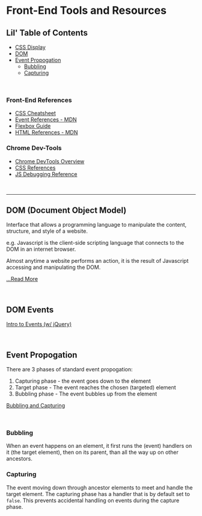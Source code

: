 # Front-End Tools and Resources

## Lil' Table of Contents

- [CSS Display](/Week_4/cssDisplay.md)
- [DOM](#dom-document-object-model)
- [Event Propogation](#event-propogation)
  - [Bubbling](#bubbling)
  - [Capturing](#capturing)

&nbsp;

### Front-End References

- [CSS Cheatsheet](/Week_4/cssCheatsheet.pdf)
- [Event References - MDN](https://developer.mozilla.org/en-US/docs/Web/Events)
- [Flexbox Guide](https://css-tricks.com/snippets/css/a-guide-to-flexbox/)
- [HTML References - MDN](https://developer.mozilla.org/en-US/docs/Web/Events)

### Chrome Dev-Tools

- [Chrome DevTools Overview](https://developer.chrome.com/docs/devtools/overview/)
- [CSS References](https://developer.chrome.com/docs/devtools/css/reference/)
- [JS Debugging Reference](https://developer.chrome.com/docs/devtools/javascript/reference/)

&nbsp;

---

## DOM (Document Object Model)

Interface that allows a programming language to manipulate the content, structure, and style of a website.

e.g. Javascript is the client-side scripting language that connects to the DOM in an internet browser.

Almost anytime a website performs an action, it is the result of Javascript accessing and manipulating the DOM.

[...Read More](https://www.digitalocean.com/community/tutorials/introduction-to-the-dom)

&nbsp;

## DOM Events

[Intro to Events (w/ jQuery)](https://learn.jquery.com/events/introduction-to-events/)

&nbsp;

## Event Propogation

There are 3 phases of standard event propogation:

1.  Capturing phase - the event goes down to the element
2.  Target phase - The event reaches the chosen (targeted) element
3.  Bubbling phase - The event bubbles up from the element

[Bubbling and Capturing](https://javascript.info/bubbling-and-capturing)

&nbsp;

### Bubbling

When an event happens on an element, it first runs the (event) handlers on it (the target element), then on its parent, than all the way up on other ancestors.

### Capturing

The event moving down through ancestor elements to meet and handle the target element. The capturing phase has a handler that is by default set to `false`. This prevents accidental handling on events during the capture phase.
